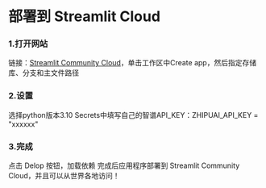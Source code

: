 # 部署到 Streamlit Cloud
### 1.打开网站
链接：[Streamlit Community Cloud](https://share.streamlit.io/)，单击工作区中Create app，然后指定存储库、分支和主文件路径


### 2.设置
选择python版本3.10
Secrets中填写自己的智谱API_KEY：ZHIPUAI_API_KEY = "xxxxxx"

### 3.完成
点击 Delop 按钮，加载依赖
完成后应用程序部署到 Streamlit Community Cloud，并且可以从世界各地访问！
